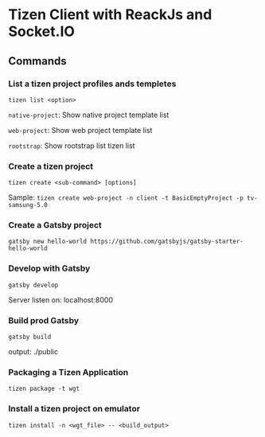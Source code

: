 # Tizen Client with ReackJs and Socket.IO

## Commands

### List a tizen project profiles ands templetes

`tizen list <option>`

`native-project`: Show native project template list

`web-project`: Show web project template list

`rootstrap`: Show rootstrap list tizen list

### Create a tizen project

`tizen create <sub-command> [options]`

Sample: `tizen create web-project -n client -t BasicEmptyProject -p tv-samsung-5.0`

### Create a Gatsby project

`gatsby new hello-world https://github.com/gatsbyjs/gatsby-starter-hello-world`

### Develop with Gatsby

`gatsby develop`

Server listen on: localhost:8000

### Build prod Gatsby

`gatsby build`

output: ./public

### Packaging a Tizen Application

`tizen package -t wgt`

### Install a tizen project on emulator

`tizen install -n <wgt_file> -- <build_output>`